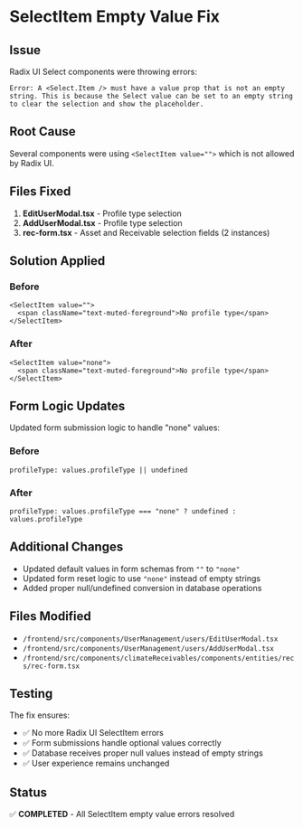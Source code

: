 # SelectItem Empty Value Fix

## Issue
Radix UI Select components were throwing errors:
```
Error: A <Select.Item /> must have a value prop that is not an empty string. This is because the Select value can be set to an empty string to clear the selection and show the placeholder.
```

## Root Cause
Several components were using `<SelectItem value="">` which is not allowed by Radix UI.

## Files Fixed
1. **EditUserModal.tsx** - Profile type selection
2. **AddUserModal.tsx** - Profile type selection  
3. **rec-form.tsx** - Asset and Receivable selection fields (2 instances)

## Solution Applied

### Before
```tsx
<SelectItem value="">
  <span className="text-muted-foreground">No profile type</span>
</SelectItem>
```

### After
```tsx
<SelectItem value="none">
  <span className="text-muted-foreground">No profile type</span>
</SelectItem>
```

## Form Logic Updates
Updated form submission logic to handle "none" values:

### Before
```tsx
profileType: values.profileType || undefined
```

### After
```tsx
profileType: values.profileType === "none" ? undefined : values.profileType
```

## Additional Changes
- Updated default values in form schemas from `""` to `"none"`
- Updated form reset logic to use `"none"` instead of empty strings
- Added proper null/undefined conversion in database operations

## Files Modified
- `/frontend/src/components/UserManagement/users/EditUserModal.tsx`
- `/frontend/src/components/UserManagement/users/AddUserModal.tsx`
- `/frontend/src/components/climateReceivables/components/entities/recs/rec-form.tsx`

## Testing
The fix ensures:
- ✅ No more Radix UI SelectItem errors
- ✅ Form submissions handle optional values correctly
- ✅ Database receives proper null values instead of empty strings
- ✅ User experience remains unchanged

## Status
✅ **COMPLETED** - All SelectItem empty value errors resolved
